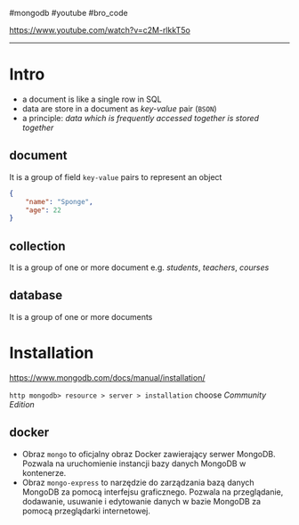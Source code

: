 #mongodb  #youtube #bro_code 

https://www.youtube.com/watch?v=c2M-rlkkT5o

--------
# Intro

- a document is like a single row  in SQL
-  data are store in a document as *key-value* pair (`BSON`)
- a principle: *data which is frequently accessed together is stored together*  

## document
It is a group of field `key-value` pairs to represent an object
```JSON
{
	"name": "Sponge",
	"age": 22
}
```

## collection
It is a group of one or more document
e.g. *students*, *teachers*, *courses*

## database
It is a group of one or more documents

# Installation

https://www.mongodb.com/docs/manual/installation/

`http mongodb> resource > server > installation` choose *Community Edition*


## docker
- Obraz `mongo` to oficjalny obraz Docker zawierający serwer MongoDB. Pozwala na uruchomienie instancji bazy danych MongoDB w kontenerze.
- Obraz `mongo-express` to narzędzie do zarządzania bazą danych MongoDB za pomocą interfejsu graficznego. Pozwala na przeglądanie, dodawanie, usuwanie i edytowanie danych w bazie MongoDB za pomocą przeglądarki internetowej.















